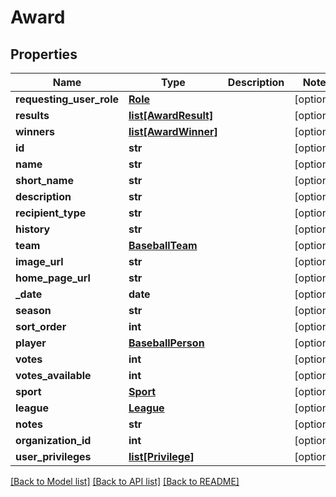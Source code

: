 # Award

## Properties
Name | Type | Description | Notes
------------ | ------------- | ------------- | -------------
**requesting_user_role** | [**Role**](Role.md) |  | [optional] 
**results** | [**list[AwardResult]**](AwardResult.md) |  | [optional] 
**winners** | [**list[AwardWinner]**](AwardWinner.md) |  | [optional] 
**id** | **str** |  | [optional] 
**name** | **str** |  | [optional] 
**short_name** | **str** |  | [optional] 
**description** | **str** |  | [optional] 
**recipient_type** | **str** |  | [optional] 
**history** | **str** |  | [optional] 
**team** | [**BaseballTeam**](BaseballTeam.md) |  | [optional] 
**image_url** | **str** |  | [optional] 
**home_page_url** | **str** |  | [optional] 
**_date** | **date** |  | [optional] 
**season** | **str** |  | [optional] 
**sort_order** | **int** |  | [optional] 
**player** | [**BaseballPerson**](BaseballPerson.md) |  | [optional] 
**votes** | **int** |  | [optional] 
**votes_available** | **int** |  | [optional] 
**sport** | [**Sport**](Sport.md) |  | [optional] 
**league** | [**League**](League.md) |  | [optional] 
**notes** | **str** |  | [optional] 
**organization_id** | **int** |  | [optional] 
**user_privileges** | [**list[Privilege]**](Privilege.md) |  | [optional] 

[[Back to Model list]](../README.md#documentation-for-models) [[Back to API list]](../README.md#documentation-for-api-endpoints) [[Back to README]](../README.md)

